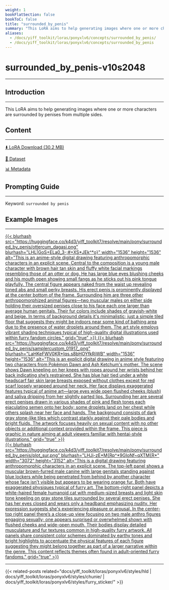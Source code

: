 ```yaml
---
weight: 1
bookFlatSection: false
bookToC: false
title: "surrounded_by_penis"
summary: "This LoRA aims to help generating images where one or more characters are surrounded by penises from multiple sides."
aliases:
  - /docs/yiff_toolkit/loras/ponyxlv6/concepts/surrounded_by_penis/
  - /docs/yiff_toolkit/loras/ponyxlv6/concepts/surrounded_by_penis
---
```


<!--markdownlint-disable MD025 MD033 -->

# surrounded_by_penis-v10s2048

---

## Introduction

---

This LoRA aims to help generating images where one or more characters are surrounded by penises from multiple sides.

## Content

---

[⬇️ LoRA Download (30.2 MB)](https://huggingface.co/k4d3/yiff_toolkit7/resolve/main/pony/surrounded_by_penis/surrounded_by_penis-v10s2048.safetensors)

[📐 Dataset](https://huggingface.co/datasets/k4d3/surrounded_by_penis)

[📊 Metadata](https://huggingface.co/k4d3/yiff_toolkit7/resolve/main/pony/surrounded_by_penis/surrounded_by_penis-v10s2048.json)

## Prompting Guide

---

Keyword: `surrounded by penis`

## Example Images

---

<div class="image-grid">
  <div class="image-grid-container">
    <a href="https://huggingface.co/k4d3/yiff_toolkit7/resolve/main/pony/surrounded_by_penis/ottercum_dagasi.png">
    {{< blurhash
      src="https://huggingface.co/k4d3/yiff_toolkit7/resolve/main/pony/surrounded_by_penis/ottercum_dagasi.png"
      blurhash="LHL|GoS+ELa0_3-;#+XS*JEk^*o}"
      width="1536"
      height="1536"
      alt="This is an anime-style digital drawing featuring anthropomorphic characters in an explicit scene. Central to the composition is a young male character with brown hair tan skin and fluffy white facial markings resembling those of an otter or dog. He has large blue eyes blushing cheeks and his mouth open showing small fangs as he sticks out his pink tongue playfully. The central figure appears naked from the waist up revealing toned abs and small perky breasts. His erect penis is prominently displayed at the center bottom of the frame. Surrounding him are three other anthropomorphized animal figures—two muscular males on either side holding their oversized penises close to his face each one larger than average human genitals. Their fur colors include shades of grayish-white and beige. In terms of background details it's minimalistic; just a simple tiled floor that suggests they might be indoors near some kind of bathing area due to the presence of water droplets around them. The art style employs vibrant shading techniques typical of high-quality digital illustrations used within furry fandom circles."
      grid="true"
    >}}
    </a>
    <a href="https://huggingface.co/k4d3/yiff_toolkit7/resolve/main/pony/surrounded_by_penis/samplercustom_01917_.png">
    {{< blurhash
      src="https://huggingface.co/k4d3/yiff_toolkit7/resolve/main/pony/surrounded_by_penis/samplercustom_01917_.png"
      blurhash="LaHKeFWV0KR*Iqs.s8bHOYfkRiWB"
      width="1536"
      height="1536"
      alt="This is an explicit digital drawing in anime style featuring two characters from Pokémon Dawn and Ash Ketchum's mother. The scene shows Dawn kneeling on her knees with ropes around her wrists behind her back indicating she’s restrained. She has blue hair tied under a white headscarf fair skin large breasts exposed without clothes except for red scarf loosely wrapped around her neck. Her face displays exaggerated features typical of anime art—large eyes wide open flushed cheeks (blush) and saliva dripping from her slightly parted lips. Surrounding her are several erect penises drawn in various shades of pink and flesh tones each ejaculating semen onto her body; some droplets land on her chest while others splash near her face and hands. The background consists of dark gray stone-like tiles which contrast starkly against their pale bodies and bright fluids. The artwork focuses heavily on sexual content with no other objects or additional context provided within the frame. This piece is graphic in nature aiming at adult viewers familiar with hentai-style illustrations."
      grid="true"
    >}}
    </a>
  </div>
</div>

<div class="image-grid">
  <div class="image-grid-container">
    <a href="https://huggingface.co/k4d3/yiff_toolkit7/resolve/main/pony/surrounded_by_penis/plot_sur.png">
    {{< blurhash
      src="https://huggingface.co/k4d3/yiff_toolkit7/resolve/main/pony/surrounded_by_penis/plot_sur.png"
      blurhash="LHJj-zE*M{Rp^*9GIoNf~qXTM{R*"
      width="3072"
      height="3152"
      alt="This is a digital drawing featuring anthropomorphic characters in an explicit scene. The top-left panel shows a muscular brown-furred male canine with large genitals standing against blue lockers while being penetrated from behind by another character whose face isn't visible but appears to be wearing orange fur. Both have exaggerated physiques typical of furry art. The bottom-right panel depicts a white-haired female humanoid cat with medium-sized breasts and light skin tone kneeling on gray stone tiles surrounded by several erect penises. She has her eyes closed and wears only a headband emphasizing nudity. Her expression suggests she's experiencing pleasure or arousal. In the center-top right panel there’s a close-up view focusing on two male anthro figures engaging sexually; one appears surprised or overwhelmed shown with flushed cheeks and wide-open mouth. Their bodies display detailed musculature and fur textures common in high-quality furry artwork. All panels share consistent color schemes dominated by earthy tones and bright highlights to accentuate the physical features of each figure suggesting they might belong together as part of a larger narrative within the genre. This content reflects themes often found in adult-oriented furry fandoms."
      grid="true"
    >}}
    </a>
  </div>
</div>

---

<!--
HUGO_SEARCH_EXCLUDE_START
-->
{{< related-posts related="docs/yiff_toolkit/loras/ponyxlv6/styles/hld | docs/yiff_toolkit/loras/ponyxlv6/styles/chunie/ | docs/yiff_toolkit/loras/ponyxlv6/styles/furry_sticker/" >}}
<!--
HUGO_SEARCH_EXCLUDE_END
-->
